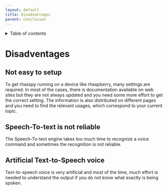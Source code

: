```yaml
---
layout: default
title: Disadvantages
parent: Conclusion
---
```


<details close markdown="block">
  <summary>
    Table of contents
  </summary>
  {: .text-delta }
1. TOC
{:toc}
</details>

# Disadventages
 
## Not easy to setup
 
To get rhasspy running on a device like rhaspberry, many settings are required. In most of the cases, there is documentation available on web sites but they are not always updated and you need some more effort to get the correct setting. The information is also distributed on different pages and you need to find the relevant usages, which correspond to your current topic.
 
## Speech-To-text is not reliable
 
The Speech-To-text engine takes too much time to recognize a voice command and sometimes the recognition is not reliable.
 
## Artificial Text-to-Speech voice
 
Text-to-speech voice is very artificial and most of the time, much effort is needed to understand the output if you do not know what exactly is being spoken.



